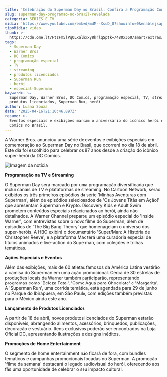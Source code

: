 ```yaml
---
title: 'Celebração do Superman Day no Brasil: Confira a Programação Completa!'
slug: superman-day-programao-no-brasil-revelada
categoria: SÉRIES E TV
midia: 'https://www.youtube.com/embed/mdM--XsuD_8?showinfo=0&enablejsapi=1'
tipoMidia: video
thumb: >-
  https://cdn.ome.lt/FtzFm5lPqOLxalhxxy8krlqSptk=/480x360/smart/extras/conteudos/superday.jpg
tags:
  - Superman Day
  - Warner Bros
  - DC Comics
  - programação especial
  - TV
  - streaming
  - produtos licenciados
  - Superman Run
  - herói
  - especial-Superman
keywords: >-
  Superman Day, Warner Bros, DC Comics, programação especial, TV, streaming,
  produtos licenciados, Superman Run, herói
author: Luana Souza
data: '2025-04-16T21:10:46.897Z'
resumo: >-
  Eventos especiais e exibições marcam o aniversário do icônico herói da DC
  Comics no Brasil.
---
```


A Warner Bros. anunciou uma série de eventos e exibições especiais em comemoração ao Superman Day no Brasil, que ocorrerá no dia 18 de abril. Este dia foi escolhido para celebrar os 87 anos desde a criação do icônico super-herói da DC Comics.

![Imagem da notícia](https://cdn.ome.lt/sB4HM1aQgLijVVbhgWzxBXgP1X0=/fit-in/837x500/smart/uploads/conteudo/fotos/Gomd0PYXYAA6Cra.jpg)

**Programação na TV e Streaming**

O Superman Day será marcado por uma programação diversificada que inclui canais de TV e plataformas de streaming. No Cartoon Network, serão exibidos os três primeiros episódios da série 'Minhas Aventuras com Superman', além de episódios selecionados de 'Os Jovens Titãs em Ação!' que apresentam Superman e Krypto. Discovery Kids e Adult Swim prometem conteúdos especiais relacionados ao herói, ainda não detalhados. A Warner Channel preparou um episódio especial do 'Inside Warner', com entrevistas sobre o novo filme do Superman, além de episódios de 'The Big Bang Theory' que homenageiam o universo dos super-heróis. A HBO exibirá o documentário 'Super/Man: A História de Christopher Reeve', e a plataforma Max terá uma curadoria especial de títulos animados e live-action do Superman, com coleções e trilhas temáticas.

**Ações Especiais e Eventos**

Além das exibições, mais de 60 atletas famosos da América Latina vestirão a camisa do Superman em uma ação promocional. Cerca de 30 estrelas de produções locais da Warner também participarão, representando programas como 'Beleza Fatal', 'Como Água para Chocolate' e 'Margarita'. A 'Superman Run', uma corrida temática, está agendada para 29 de junho no Parque do Ibirapuera, em São Paulo, com edições também previstas para o México ainda este ano.

**Lançamento de Produtos Licenciados**

A partir de 18 de abril, novos produtos licenciados do Superman estarão disponíveis, abrangendo alimentos, acessórios, brinquedos, publicações, decoração e vestuário. Itens exclusivos poderão ser encontrados na Loja Oficial DC, apresentando ilustrações e designs inéditos.

**Promoções de Home Entertainment**

O segmento de home entertainment não ficará de fora, com bundles temáticos e campanhas promocionais focadas no Superman. A promoção 'filme da semana' destacará o legado audiovisual do herói, oferecendo aos fãs uma oportunidade de celebrar o seu impacto cultural.
